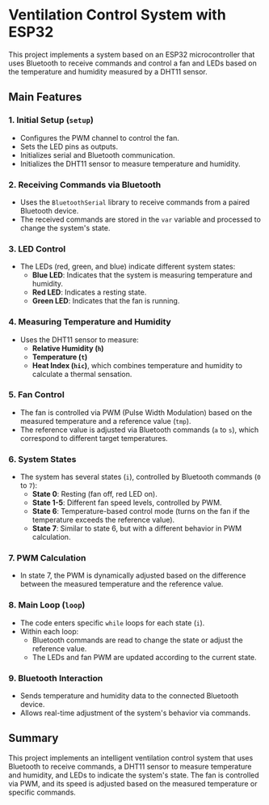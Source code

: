 # Ventilation Control System with ESP32

This project implements a system based on an ESP32 microcontroller that uses Bluetooth to receive commands and control a fan and LEDs based on the temperature and humidity measured by a DHT11 sensor.

## Main Features

### 1. Initial Setup (`setup`)
- Configures the PWM channel to control the fan.
- Sets the LED pins as outputs.
- Initializes serial and Bluetooth communication.
- Initializes the DHT11 sensor to measure temperature and humidity.

### 2. Receiving Commands via Bluetooth
- Uses the `BluetoothSerial` library to receive commands from a paired Bluetooth device.
- The received commands are stored in the `var` variable and processed to change the system's state.

### 3. LED Control
- The LEDs (red, green, and blue) indicate different system states:
  - **Blue LED**: Indicates that the system is measuring temperature and humidity.
  - **Red LED**: Indicates a resting state.
  - **Green LED**: Indicates that the fan is running.

### 4. Measuring Temperature and Humidity
- Uses the DHT11 sensor to measure:
  - **Relative Humidity (`h`)**
  - **Temperature (`t`)**
  - **Heat Index (`hic`)**, which combines temperature and humidity to calculate a thermal sensation.

### 5. Fan Control
- The fan is controlled via PWM (Pulse Width Modulation) based on the measured temperature and a reference value (`tmp`).
- The reference value is adjusted via Bluetooth commands (`a` to `s`), which correspond to different target temperatures.

### 6. System States
- The system has several states (`i`), controlled by Bluetooth commands (`0` to `7`):
  - **State 0**: Resting (fan off, red LED on).
  - **State 1-5**: Different fan speed levels, controlled by PWM.
  - **State 6**: Temperature-based control mode (turns on the fan if the temperature exceeds the reference value).
  - **State 7**: Similar to state 6, but with a different behavior in PWM calculation.

### 7. PWM Calculation
- In state 7, the PWM is dynamically adjusted based on the difference between the measured temperature and the reference value.

### 8. Main Loop (`loop`)
- The code enters specific `while` loops for each state (`i`).
- Within each loop:
  - Bluetooth commands are read to change the state or adjust the reference value.
  - The LEDs and fan PWM are updated according to the current state.

### 9. Bluetooth Interaction
- Sends temperature and humidity data to the connected Bluetooth device.
- Allows real-time adjustment of the system's behavior via commands.

## Summary
This project implements an intelligent ventilation control system that uses Bluetooth to receive commands, a DHT11 sensor to measure temperature and humidity, and LEDs to indicate the system's state. The fan is controlled via PWM, and its speed is adjusted based on the measured temperature or specific commands.
